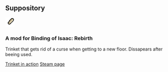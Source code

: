 ## Suppository
![](https://github.com/jufracaqui/suppository/blob/master/resources/gfx/items/Trinkets/suppository.png?raw=true)

### A mod for Binding of Isaac: Rebirth

Trinket that gets rid of a curse when getting to a new floor. Dissapears after beeing used.

[Trinket in action](https://youtu.be/CG-5wH0RBm8)
[Steam page](https://steamcommunity.com/sharedfiles/filedetails/?id=857320378)
